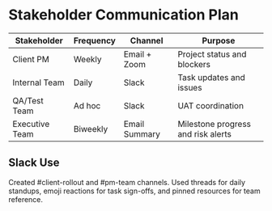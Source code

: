 # Stakeholder Communication Plan

| Stakeholder     | Frequency | Channel | Purpose                     |
|-----------------|-----------|---------|-----------------------------|
| Client PM       | Weekly    | Email + Zoom | Project status and blockers |
| Internal Team   | Daily     | Slack   | Task updates and issues     |
| QA/Test Team    | Ad hoc    | Slack   | UAT coordination             |
| Executive Team  | Biweekly  | Email Summary | Milestone progress and risk alerts |

## Slack Use
Created #client-rollout and #pm-team channels. Used threads for daily standups, emoji reactions for task sign-offs, and pinned resources for team reference.
